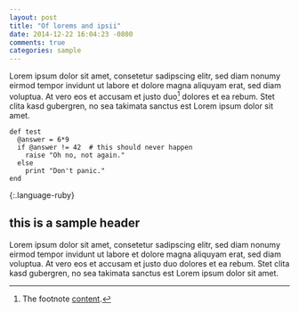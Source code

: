 ```yaml
---
layout: post
title: "Of lorems and ipsii"
date: 2014-12-22 16:04:23 -0800
comments: true
categories: sample
---
```


Lorem ipsum dolor sit amet, consetetur sadipscing elitr, sed diam nonumy eirmod
tempor invidunt ut labore et dolore magna aliquyam erat, sed diam voluptua. At
vero eos et accusam et justo duo[^1] dolores et ea rebum. Stet clita kasd gubergren,
no sea takimata sanctus est Lorem ipsum dolor sit amet.


~~~
def test
  @answer = 6*9
  if @answer != 42  # this should never happen
    raise "Oh no, not again."
  else
    print "Don't panic."
end
~~~
{:.language-ruby}

<!-- More -->

## this is a sample header

Lorem ipsum dolor sit amet, consetetur sadipscing elitr, sed diam nonumy eirmod
tempor invidunt ut labore et dolore magna aliquyam erat, sed diam voluptua. At
vero eos et accusam et justo duo dolores et ea rebum. Stet clita kasd gubergren,
no sea takimata sanctus est Lorem ipsum dolor sit amet.


[^1]: The footnote [content](http://www.example.com).
